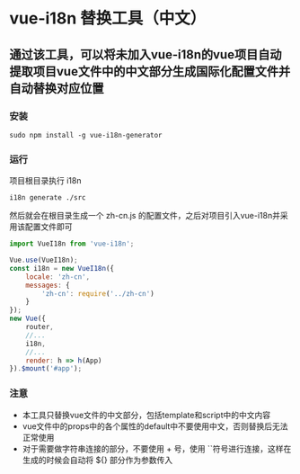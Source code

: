 # vue-i18n 替换工具（中文）
##  通过该工具，可以将未加入vue-i18n的vue项目自动提取项目vue文件中的中文部分生成国际化配置文件并自动替换对应位置
### 安装
```
sudo npm install -g vue-i18n-generator
```
### 运行

项目根目录执行 i18n
```
i18n generate ./src
```
然后就会在根目录生成一个 zh-cn.js 的配置文件，之后对项目引入vue-i18n并采用该配置文件即可

```javascript
import VueI18n from 'vue-i18n';

Vue.use(VueI18n);
const i18n = new VueI18n({
	locale: 'zh-cn',
	messages: {
		'zh-cn': require('../zh-cn')
	}
});
new Vue({
	router,
	//...
	i18n,
	//...
	render: h => h(App)
}).$mount('#app');
```
### 注意

-   本工具只替换vue文件的中文部分，包括template和script中的中文内容
-   vue文件中的props中的各个属性的default中不要使用中文，否则替换后无法正常使用
-   对于需要做字符串连接的部分，不要使用 + 号，使用 \`\`符号进行连接，这样在生成的时候会自动将 ${} 部分作为参数传入